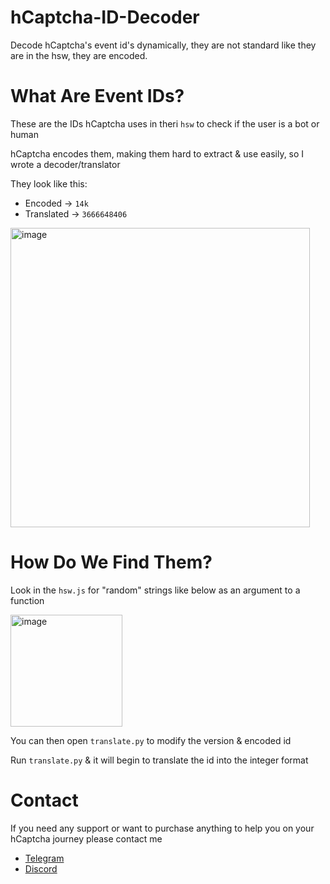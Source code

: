 # hCaptcha-ID-Decoder
Decode hCaptcha's event id's dynamically, they are not standard like they are in the hsw, they are encoded.

# What Are Event IDs?

These are the IDs hCaptcha uses in theri `hsw` to check if the user is a bot or human

hCaptcha encodes them, making them hard to extract & use easily, so I wrote a decoder/translator

They look like this:
- Encoded -> `14k`
- Translated -> `3666648406`

<img width="479" alt="image" src="https://github.com/user-attachments/assets/95aa1d0e-e419-42fc-beaa-2d26778a4787" />

# How Do We Find Them?

Look in the `hsw.js` for "random" strings like below as an argument to a function

<img width="179" alt="image" src="https://github.com/user-attachments/assets/ce85e8af-998f-4e50-891e-8a0296460f84" />

You can then open `translate.py` to modify the version & encoded id

Run `translate.py` & it will begin to translate the id into the integer format

# Contact

If you need any support or want to purchase anything to help you on your hCaptcha journey please contact me

- [Telegram](https://t.me/CSolverV2)
- [Discord](https://discord.gg/cypa)
